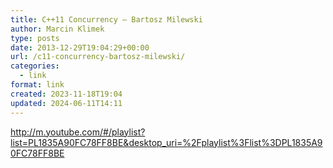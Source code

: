 ```yaml
---
title: C++11 Concurrency – Bartosz Milewski
author: Marcin Klimek
type: posts
date: 2013-12-29T19:04:29+00:00
url: /c11-concurrency-bartosz-milewski/
categories:
  - link
format: link
created: 2023-11-18T19:04
updated: 2024-06-11T14:11
---
```

<p dir="ltr">
  <a href="http://m.youtube.com/#/playlist?list=PL1835A90FC78FF8BE&desktop_uri=%2Fplaylist%3Flist%3DPL1835A90FC78FF8BE"><a href="http://m.youtube.com/#/playlist?list=PL1835A90FC78FF8BE&desktop_uri=%2Fplaylist%3Flist%3DPL1835A90FC78FF8BE" >http://m.youtube.com/#/playlist?list=PL1835A90FC78FF8BE&desktop_uri=%2Fplaylist%3Flist%3DPL1835A90FC78FF8BE</a></a>
</p>